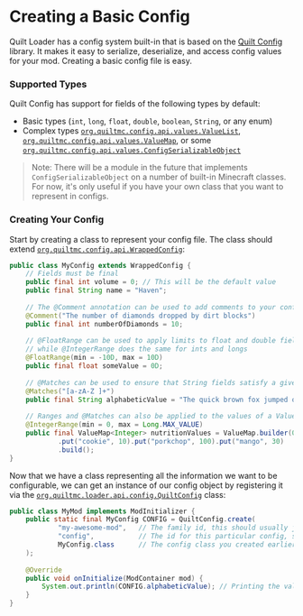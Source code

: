 # Creating a Basic Config

Quilt Loader has a config system built-in that is based on the [Quilt Config](https://github.com/QuiltMC/quilt-config)
library. It makes it easy to serialize, deserialize, and access config values for your mod. Creating a basic config
file is easy.

### Supported Types

Quilt Config has support for fields of the following types by default:

 * Basic types (`int`, `long`, `float`, `double`, `boolean`, `String`, or any enum)
 * Complex types [`org.quiltmc.config.api.values.ValueList`](https://github.com/QuiltMC/quilt-config/blob/master/src/main/java/org/quiltmc/config/api/values/ValueList.java),
   [`org.quiltmc.config.api.values.ValueMap`](https://github.com/QuiltMC/quilt-config/blob/master/src/main/java/org/quiltmc/config/api/values/ValueMap.java),
   or some [`org.quiltmc.config.api.values.ConfigSerializableObject`](https://github.com/QuiltMC/quilt-config/blob/master/src/main/java/org/quiltmc/config/api/values/ConfigSerializableObject.java)
   
> Note: There will be a module in the future that implements `ConfigSerializableObject` on a number of built-in
> Minecraft classes. For now, it's only useful if you have your own class that you want to represent in configs. 

### Creating Your Config
Start by creating a class to represent your config file. The class should extend
[`org.quiltmc.config.api.WrappedConfig`](https://github.com/QuiltMC/quilt-config/blob/master/src/main/java/org/quiltmc/config/api/WrappedConfig.java):

```java
public class MyConfig extends WrappedConfig {
    // Fields must be final
    public final int volume = 0; // This will be the default value
    public final String name = "Haven";
    
    // The @Comment annotation can be used to add comments to your config file
    @Comment("The number of diamonds dropped by dirt blocks")
    public final int numberOfDiamonds = 10;
    
    // @FloatRange can be used to apply limits to float and double fields,
    // while @IntegerRange does the same for ints and longs
    @FloatRange(min = -10D, max = 10D)
    public final float someValue = 0D;
    
    // @Matches can be used to ensure that String fields satisfy a given regex
    @Matches("[a-zA-Z ]+")
    public final String alphabeticValue = "The quick brown fox jumped over the lazy dog";
    
    // Ranges and @Matches can also be applied to the values of a ValueMap or ValueList
    @IntegerRange(min = 0, max = Long.MAX_VALUE)
    public final ValueMap<Integer> nutritionValues = ValueMap.builder(0)
            .put("cookie", 10).put("porkchop", 100).put("mango", 30)
            .build();
}
```

Now that we have a class representing all the information we want to be configurable, we can get an instance of our
config object by registering it via the [`org.quiltmc.loader.api.config.QuiltConfig`](https://github.com/QuiltMC/quilt-loader/blob/develop/src/main/java/org/quiltmc/loader/api/config/QuiltConfig.java)
class:

```java
public class MyMod implements ModInitializer {
    public static final MyConfig CONFIG = QuiltConfig.create(
            "my-awesome-mod",   // The family id, this should usually just be your mod ID
            "config",           // The id for this particular config, since your mod might have multiple
            MyConfig.class      // The config class you created earlier
    );
    
    @Override
    public void onInitialize(ModContainer mod) {
        System.out.println(CONFIG.alphabeticValue); // Printing the value we created earlier
    }
}
```